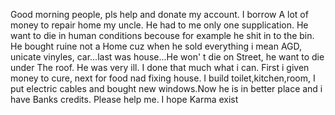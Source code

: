 Good morning people, pls help and donate my account. I borrow A lot of money to repair home my uncle. He had to me only one supplication. He want to die in human conditions becouse for example he shit in to the bin. He bought ruine not a Home cuz when he sold everything i mean AGD, unicate vinyles, car...last was house...He won' t die on Street, he want to die under The roof. He was very ill. I done that much what i can. First i given money to cure, next for food nad fixing house. I build toilet,kitchen,room, I put electric cables and bought new windows.Now he is in better place and i have Banks credits. Please help me. I hope Karma exist
